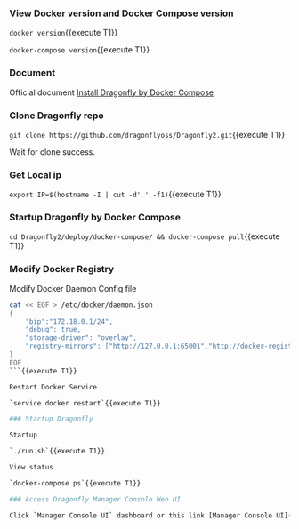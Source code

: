 ### View Docker version and  Docker Compose version

`docker version`{{execute T1}}

`docker-compose version`{{execute T1}}

### Document

Official document [Install Dragonfly by Docker Compose](https://d7y.io/docs/getting-started/quick-start/docker-compose/)

### Clone Dragonfly repo

`git clone https://github.com/dragonflyoss/Dragonfly2.git`{{execute T1}}

Wait for clone success.

### Get Local ip

`export IP=$(hostname -I | cut -d' ' -f1)`{{execute T1}}

### Startup Dragonfly by Docker Compose

`cd Dragonfly2/deploy/docker-compose/ && docker-compose pull`{{execute T1}}

### Modify Docker Registry

Modify Docker Daemon Config file

```sh
cat << EOF > /etc/docker/daemon.json
{
    "bip":"172.18.0.1/24",
    "debug": true,
    "storage-driver": "overlay",
    "registry-mirrors": ["http://127.0.0.1:65001","http://docker-registry-mirror.katacoda.com"]
}
EOF
```{{execute T1}}

Restart Docker Service

`service docker restart`{{execute T1}}

### Startup Dragonfly

Startup

`./run.sh`{{execute T1}}

View status

`docker-compose ps`{{execute T1}}

### Access Dragonfly Manager Console Web UI

Click `Manager Console UI` dashboard or this link [Manager Console UI](https://[[HOST_SUBDOMAIN]]-8080-[[KATACODA_HOST]].environments.katacoda.com)

